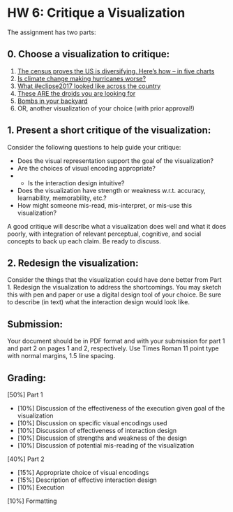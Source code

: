 # HW 6: Critique a Visualization 

The assignment has two parts:

## 0. Choose a visualization to critique: 
1. [The census proves the US is diversifying. Here’s how – in five charts](https://www.theguardian.com/us-news/2021/aug/12/us-census-population-changes-white-americans)
2. [Is climate change making hurricanes worse?](https://www.theguardian.com/weather/ng-interactive/2018/sep/11/atlantic-hurricanes-are-storms-getting-worse)
3. [What #eclipse2017 looked like across the country](https://www.washingtonpost.com/graphics/2017/national/health-science/eclipse-2017-instagram/?utm_term=.bef4563ba560)
4. [These ARE the droids you are looking for](http://fingfx.thomsonreuters.com/gfx/rngs/ENTERTAINMENT-STARWARS/010052224NF/index.html)
5. [Bombs in your backyard](https://projects.propublica.org/bombs/#b=27.161173134773225,-103.89021688971458,40.13214549963548,-72.18367392096458&c=shrink)
6. OR, another visualization of your choice (with prior approval!)

## 1. Present a short critique of the visualization: 
Consider the following questions to help guide your critique: 
- Does the visual representation support the goal of the visualization? 
- Are the choices of visual encoding appropriate? 
- - Is the interaction design intuitive?
- Does the visualization have strength or weakness w.r.t. accuracy, learnability, memorability, etc.? 
- How might someone mis-read, mis-interpret, or mis-use this visualization? 

A good critique will describe what a visualization does well and what it does poorly, with integration of relevant perceptual, cognitive, and social concepts to back up each claim. Be ready to discuss.

## 2. Redesign the visualization:
Consider the things that the visualization could have done better from Part 1. Redesign the visualization to address the shortcomings. You may sketch this with pen and paper or use a digital design tool of your choice. Be sure to describe (in text) what the interaction design would look like.

## Submission:
Your document should be in PDF format and with your submission for part 1 and part 2 on pages 1 and 2, respectively. Use Times Roman 11 point type with normal margins, 1.5 line spacing. 

## Grading:
[50%] Part 1
- [10%] Discussion of the effectiveness of the execution given goal of the visualization
- [10%] Discussion on specific visual encodings used
- [10%] Discussion of effectiveness of interaction design
- [10%] Discussion of strengths and weakness of the design
- [10%] Discussion of potential mis-reading of the visualization

[40%] Part 2
- [15%] Appropriate choice of visual encodings
- [15%] Description of effective interaction design
- [10%] Execution

[10%] Formatting
